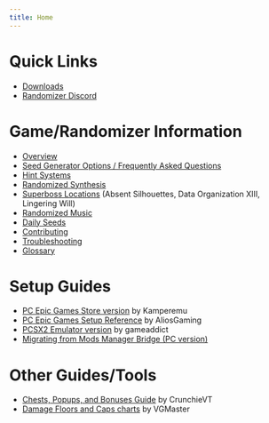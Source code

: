 ```yaml
---
title: Home
---
```


# Quick Links

* [Downloads](downloads/index.md)
* [Randomizer Discord](https://discord.com/invite/KH2FMRando)

# Game/Randomizer Information

* [Overview](overview/index.md)
* [Seed Generator Options / Frequently Asked Questions](seed-generator/index.md)
* [Hint Systems](hints/index.md)
* [Randomized Synthesis](synthesis/index.md)
* [Superboss Locations](superboss-locations/index.md) (Absent Silhouettes, Data Organization XIII, Lingering Will)
* [Randomized Music](music/index.md)
* [Daily Seeds](daily-seeds/index.md)
* [Contributing](contributing/index.md)
* [Troubleshooting](troubleshooting/index.md)
* [Glossary](glossary/index.md)

# Setup Guides

* [PC Epic Games Store version](https://docs.google.com/document/d/1KIVS6RjnCtbpO3DYWy1HdXxkw_8s9opE8dsPaoDTpYU/edit?usp=sharing)
  by Kamperemu
* [PC Epic Games Setup Reference](https://docs.google.com/document/d/1wMhWjm-w4ycp40tiMAX_F1HfgwHNnNRanVabqw5Vd3k/edit?usp=sharing)
  by AliosGaming
* [PCSX2 Emulator version](https://docs.google.com/document/d/1LtNWjiYHxXmlUVZZ_6rDkqDIPDhPN1OnXKI7eRL_mXI/edit?usp=sharing)
  by gameaddict
* [Migrating from Mods Manager Bridge (PC version)](setup/mods-manager-bridge-migration/index.md)

# Other Guides/Tools

* [Chests, Popups, and Bonuses Guide](https://docs.google.com/spreadsheets/d/1Q9xE8mVvdnXTXpQg6j0cpnLxti8pjUD9qRMugFymRw4/edit#gid=0)
  by CrunchieVT
* [Damage Floors and Caps charts](https://docs.google.com/document/d/e/2PACX-1vQ8yNy11UJvLyGyCbpsKuXFvwyLZki-a3DSt6jEJeQQSneOuZM9M_k7oJoaxVDJxrramLYdQL3PAR6p/pub)
  by VGMaster
